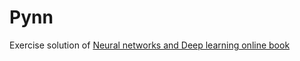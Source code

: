 # Pynn
Exercise solution of [Neural networks and Deep learning online book](http://neuralnetworksanddeeplearning.com)
